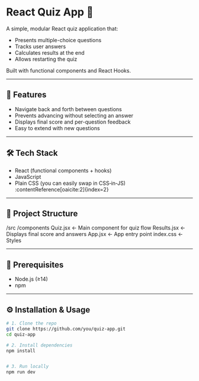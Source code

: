 # React Quiz App 🧠

A simple, modular React quiz application that:
- Presents multiple-choice questions
- Tracks user answers
- Calculates results at the end
- Allows restarting the quiz

Built with functional components and React Hooks.

---

## 🚀 Features

- Navigate back and forth between questions
- Prevents advancing without selecting an answer
- Displays final score and per-question feedback
- Easy to extend with new questions

---

## 🛠️ Tech Stack

- React (functional components + hooks)
- JavaScript
- Plain CSS (you can easily swap in CSS‑in‑JS) :contentReference[oaicite:2]{index=2}

---

## 📁 Project Structure

/src
/components
Quiz.jsx ← Main component for quiz flow
Results.jsx ← Displays final score and answers
App.jsx ← App entry point
index.css ← Styles


---

## 💾 Prerequisites

- Node.js (≥14)
- npm

---

## ⚙️ Installation & Usage

```bash
# 1. Clone the repo
git clone https://github.com/you/quiz-app.git
cd quiz-app

# 2. Install dependencies
npm install


# 3. Run locally
npm run dev


